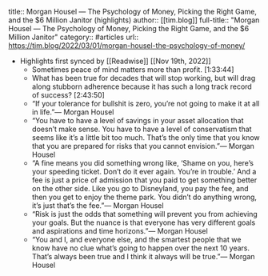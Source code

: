 title:: Morgan Housel — The Psychology of Money, Picking the Right Game, and the $6 Million Janitor (highlights)
author:: [[tim.blog]]
full-title:: "Morgan Housel — The Psychology of Money, Picking the Right Game, and the $6 Million Janitor"
category:: #articles
url:: https://tim.blog/2022/03/01/morgan-housel-the-psychology-of-money/

- Highlights first synced by [[Readwise]] [[Nov 19th, 2022]]
	- Sometimes peace of mind matters more than profit. [1:33:44]
	- What has been true for decades that will stop working, but will drag along stubborn adherence because it has such a long track record of success? [2:43:50]
	- “If your tolerance for bullshit is zero, you’re not going to make it at all in life.”— Morgan Housel
	- “You have to have a level of savings in your asset allocation that doesn’t make sense. You have to have a level of conservatism that seems like it’s a little bit too much. That’s the only time that you know that you are prepared for risks that you cannot envision.”— Morgan Housel
	- “A fine means you did something wrong like, ‘Shame on you, here’s your speeding ticket. Don’t do it ever again. You’re in trouble.’ And a fee is just a price of admission that you paid to get something better on the other side. Like you go to Disneyland, you pay the fee, and then you get to enjoy the theme park. You didn’t do anything wrong, it’s just that’s the fee.”— Morgan Housel
	- “Risk is just the odds that something will prevent you from achieving your goals. But the nuance is that everyone has very different goals and aspirations and time horizons.”— Morgan Housel
	- “You and I, and everyone else, and the smartest people that we know have no clue what’s going to happen over the next 10 years. That’s always been true and I think it always will be true.”— Morgan Housel